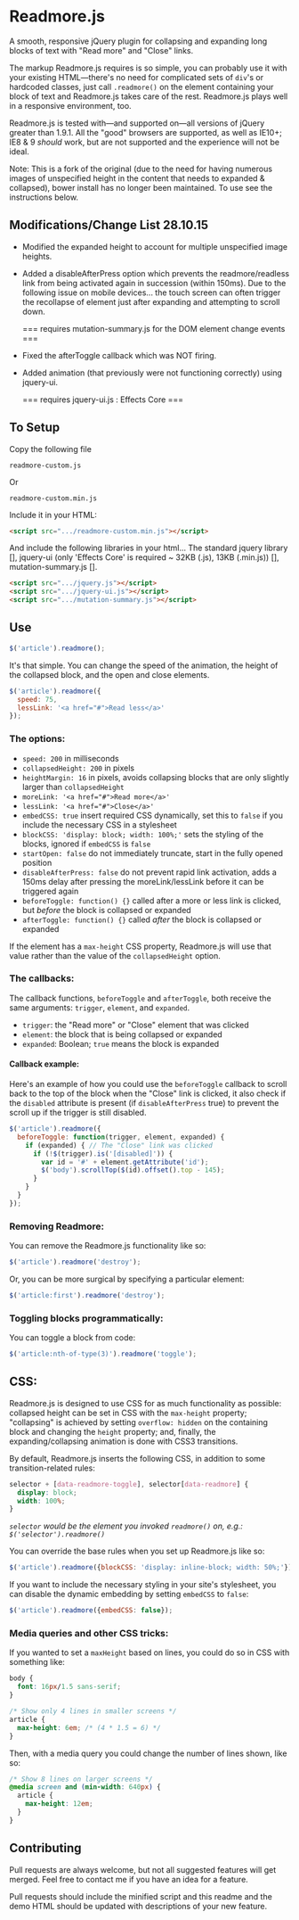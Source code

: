 # Readmore.js

A smooth, responsive jQuery plugin for collapsing and expanding long blocks of text with "Read more" and "Close" links.

The markup Readmore.js requires is so simple, you can probably use it with your existing HTML—there's no need for complicated sets of `div`'s or hardcoded classes, just call `.readmore()` on the element containing your block of text and Readmore.js takes care of the rest. Readmore.js plays well in a responsive environment, too.

Readmore.js is tested with—and supported on—all versions of jQuery greater than 1.9.1. All the "good" browsers are supported, as well as IE10+; IE8 & 9 _should_ work, but are not supported and the experience will not be ideal.

Note: This is a fork of the original (due to the need for having numerous images of unspecified height in the content that needs to expanded & collapsed), bower install has no longer been maintained. To use see the instructions below.

## Modifications/Change List 28.10.15
- Modified the expanded height to account for multiple unspecified image heights.
- Added a disableAfterPress option which prevents the readmore/readless link from being activated
  again in succession (within 150ms). Due to the following issue on mobile devices... the touch
  screen can often trigger the recollapse of element just after expanding and attempting to
  scroll down.

  === requires mutation-summary.js for the DOM element change events ===
- Fixed the afterToggle callback which was NOT firing.
- Added animation (that previously were not functioning correctly) using jquery-ui.

  === requires jquery-ui.js : Effects Core ===


## To Setup

Copy the following file
```
readmore-custom.js
```
Or
```
readmore-custom.min.js
```

Include it in your HTML:

```html
<script src=".../readmore-custom.min.js"></script>
```
And include the following libraries in your html...
The standard jquery library [], jquery-ui (only 'Effects Core' is required ~ 32KB (.js), 13KB (.min.js)) [], mutation-summary.js [].
```html
<script src=".../jquery.js"></script>
<script src=".../jquery-ui.js"></script>
<script src=".../mutation-summary.js"></script>
```

## Use

```javascript
$('article').readmore();
```

It's that simple. You can change the speed of the animation, the height of the collapsed block, and the open and close elements.

```javascript
$('article').readmore({
  speed: 75,
  lessLink: '<a href="#">Read less</a>'
});
```

### The options:

* `speed: 200` in milliseconds
* `collapsedHeight: 200` in pixels
* `heightMargin: 16` in pixels, avoids collapsing blocks that are only slightly larger than `collapsedHeight`
* `moreLink: '<a href="#">Read more</a>'`
* `lessLink: '<a href="#">Close</a>'`
* `embedCSS: true` insert required CSS dynamically, set this to `false` if you include the necessary CSS in a stylesheet
* `blockCSS: 'display: block; width: 100%;'` sets the styling of the blocks, ignored if `embedCSS` is `false`
* `startOpen: false` do not immediately truncate, start in the fully opened position
* `disableAfterPress: false` do not prevent rapid link activation, adds a 150ms delay after pressing the moreLink/lessLink before it can be triggered again
* `beforeToggle: function() {}` called after a more or less link is clicked, but *before* the block is collapsed or expanded
* `afterToggle: function() {}` called *after* the block is collapsed or expanded

If the element has a `max-height` CSS property, Readmore.js will use that value rather than the value of the `collapsedHeight` option.

### The callbacks:

The callback functions, `beforeToggle` and `afterToggle`, both receive the same arguments: `trigger`, `element`, and `expanded`.

* `trigger`: the "Read more" or "Close" element that was clicked
* `element`: the block that is being collapsed or expanded
* `expanded`: Boolean; `true` means the block is expanded

#### Callback example:

Here's an example of how you could use the `beforeToggle` callback to scroll back to the top of the block when the "Close" link is clicked, it also check if the `disabled` attribute is present (if `disableAfterPress` true) to prevent the scroll up if the trigger is still disabled.

```javascript
$('article').readmore({
  beforeToggle: function(trigger, element, expanded) {
    if (expanded) { // The "Close" link was clicked
      if (!$(trigger).is('[disabled]')) {
        var id = '#' + element.getAttribute('id');
        $('body').scrollTop($(id).offset().top - 145);
      }
    }
  }
});
```

### Removing Readmore:

You can remove the Readmore.js functionality like so:

```javascript
$('article').readmore('destroy');
```

Or, you can be more surgical by specifying a particular element:

```javascript
$('article:first').readmore('destroy');
```

### Toggling blocks programmatically:

You can toggle a block from code:

```javascript
$('article:nth-of-type(3)').readmore('toggle');
```


## CSS:

Readmore.js is designed to use CSS for as much functionality as possible: collapsed height can be set in CSS with the `max-height` property; "collapsing" is achieved by setting `overflow: hidden` on the containing block and changing the `height` property; and, finally, the expanding/collapsing animation is done with CSS3 transitions.

By default, Readmore.js inserts the following CSS, in addition to some transition-related rules:

```css
selector + [data-readmore-toggle], selector[data-readmore] {
  display: block;
  width: 100%;
}
```

_`selector` would be the element you invoked `readmore()` on, e.g.: `$('selector').readmore()`_

You can override the base rules when you set up Readmore.js like so:

```javascript
$('article').readmore({blockCSS: 'display: inline-block; width: 50%;'});
```

If you want to include the necessary styling in your site's stylesheet, you can disable the dynamic embedding by setting `embedCSS` to `false`:

```javascript
$('article').readmore({embedCSS: false});
```

### Media queries and other CSS tricks:

If you wanted to set a `maxHeight` based on lines, you could do so in CSS with something like:

```css
body {
  font: 16px/1.5 sans-serif;
}

/* Show only 4 lines in smaller screens */
article {
  max-height: 6em; /* (4 * 1.5 = 6) */
}
```

Then, with a media query you could change the number of lines shown, like so:

```css
/* Show 8 lines on larger screens */
@media screen and (min-width: 640px) {
  article {
    max-height: 12em;
  }
}
```


## Contributing

Pull requests are always welcome, but not all suggested features will get merged. Feel free to contact me if you have an idea for a feature.

Pull requests should include the minified script and this readme and the demo HTML should be updated with descriptions of your new feature.
